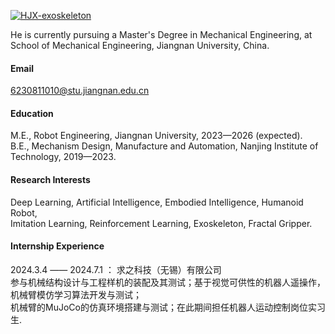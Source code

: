 

[![HJX-exoskeleton](https://img.shields.io/badge/HJX-exoskeleton-github-blue?logo=github)](https://github.com/HJX-exoskeleton/)

He is currently pursuing a Master's Degree in Mechanical Engineering, at School of Mechanical Engineering, Jiangnan University, China.

#### Email
6230811010@stu.jiangnan.edu.cn

#### Education
M.E., Robot Engineering, Jiangnan University, 2023—2026 (expected).\
B.E., Mechanism Design, Manufacture and Automation, Nanjing Institute of Technology, 2019—2023.

#### Research Interests
Deep Learning, Artificial Intelligence, Embodied Intelligence, Humanoid Robot,\
Imitation Learning, Reinforcement Learning, Exoskeleton, Fractal Gripper.

#### Internship Experience
2024.3.4 —— 2024.7.1 ： 求之科技（无锡）有限公司\
参与机械结构设计与工程样机的装配及其测试；基于视觉可供性的机器人遥操作，机械臂模仿学习算法开发与测试；\
机械臂的MuJoCo的仿真环境搭建与测试；在此期间担任机器人运动控制岗位实习生.